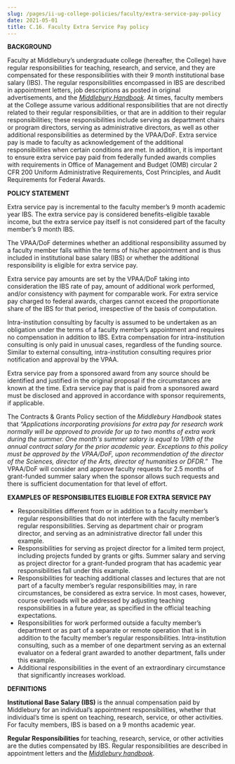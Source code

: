```yaml
---
slug: /pages/ii-ug-college-policies/faculty/extra-service-pay-policy
date: 2021-05-01
title: C.16. Faculty Extra Service Pay policy
---
```

**BACKGROUND**

Faculty at Middlebury’s undergraduate college (hereafter, the College) have regular responsibilities for teaching, research, and service, and they are compensated for these responsibilities with their 9 month institutional base salary (IBS). The regular responsibilities encompassed in IBS are described in appointment letters, job descriptions as posted in original advertisements, and the _[Middlebury Handbook](/pages/ii-ug-college-policies/faculty/faculty-rules#principles)_. At times, faculty members at the College assume various additional responsibilities that are not directly related to their regular responsibilities, or that are in addition to their regular responsibilities; these responsibilities include serving as department chairs or program directors, serving as administrative directors, as well as other additional responsibilities as determined by the VPAA/DoF. Extra service pay is made to faculty as acknowledgement of the additional responsibilities when certain conditions are met. In addition, it is important to ensure extra service pay paid from federally funded awards complies with requirements in Office of Management and Budget (OMB) circular 2 CFR 200 Uniform Administrative Requirements, Cost Principles, and Audit Requirements for Federal Awards.

**POLICY STATEMENT**

Extra service pay is incremental to the faculty member’s 9 month academic year IBS. The extra service pay is considered benefits-eligible taxable income, but the extra service pay itself is not considered part of the faculty member’s 9 month IBS.

The VPAA/DoF determines whether an additional responsibility assumed by a faculty member falls within the terms of his/her appointment and is thus included in institutional base salary (IBS) or whether the additional responsibility is eligible for extra service pay.

Extra service pay amounts are set by the VPAA/DoF taking into consideration the IBS rate of pay, amount of additional work performed, and/or consistency with payment for comparable work. For extra service pay charged to federal awards, charges cannot exceed the proportionate share of the IBS for that period, irrespective of the basis of computation.

Intra-institution consulting by faculty is assumed to be undertaken as an obligation under the terms of a faculty member’s appointment and requires no compensation in addition to IBS. Extra compensation for intra-institution consulting is only paid in unusual cases, regardless of the funding source. Similar to external consulting, intra-institution consulting requires prior notification and approval by the VPAA.

Extra service pay from a sponsored award from any source should be identified and justified in the original proposal if the circumstances are known at the time. Extra service pay that is paid from a sponsored award must be disclosed and approved in accordance with sponsor requirements, if applicable.

The Contracts & Grants Policy section of the _Middlebury Handbook_ states that *“Applications incorporating provisions for extra pay for research work normally will be approved to provide for up to two months of extra work during the summer. One month's summer salary is equal to 1/9th of the annual contract salary for the prior academic year. Exceptions to this policy must be approved by the VPAA/DoF, upon recommendation of the director of the Sciences, director of the Arts, director of humanities or DFDR.”*  The VPAA/DoF will consider and approve faculty requests for 2.5 months of grant-funded summer salary when the sponsor allows such requests and there is sufficient documentation for that level of effort.

**EXAMPLES OF RESPONSIBILITES ELIGIBLE FOR EXTRA SERVICE PAY**

* Responsibilities different from or in addition to a faculty member’s regular responsibilities that do not interfere with the faculty member’s regular responsibilities. Serving as department chair or program director, and serving as an administrative director fall under this example.
* Responsibilities for serving as project director for a limited term project, including projects funded by grants or gifts. Summer salary and serving as project director for a grant-funded program that has academic year responsibilities fall under this example.
* Responsibilities for teaching additional classes and lectures that are not part of a faculty member’s regular responsibilities may, in rare circumstances, be considered as extra service. In most cases, however, course overloads will be addressed by adjusting teaching responsibilities in a future year, as specified in the official teaching expectations.
* Responsibilities for work performed outside a faculty member’s department or as part of a separate or remote operation that is in addition to the faculty member’s regular responsibilities. Intra-institution consulting, such as a member of one department serving as an external evaluator on a federal grant awarded to another department, falls under this example.
* Additional responsibilities in the event of an extraordinary circumstance that significantly increases workload.

**DEFINITIONS**

**Institutional Base Salary (IBS)** is the annual compensation paid by Middlebury for an individual’s appointment responsibilities, whether that individual’s time is spent on teaching, research, service, or other activities. For faculty members, IBS is based on a 9 months academic year.

**Regular Responsibilities** for teaching, research, service, or other activities are the duties compensated by IBS. Regular responsibilities are described in appointment letters and the _[Middlebury handbook](/pages/ii-ug-college-policies/faculty/faculty-rules#principles)_.
